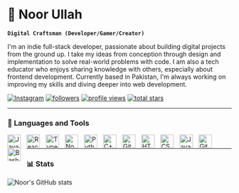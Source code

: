 # 🗿 Noor Ullah

**`Digital Craftsman (Developer/Gamer/Creator)`**

I'm an indie full-stack developer, passionate about building digital projects from the ground up. I take my ideas from conception through design and implementation to solve real-world problems with code. I am also a tech educator who enjoys sharing knowledge with others, especially about frontend development. Currently based in Pakistan, I'm always working on improving my skills and diving deeper into web development.

<p align="left">
   <a href="https://www.instagram.com/noor._.ullah/">
      <img alt="Instagram" title="Follow me on Instagram" src="https://img.shields.io/badge/Instagram-E4405F?style=for-the-badge&logo=instagram&logoColor=white"/></a>
   <a href="https://github.com/noor-ullah-1?tab=followers">
      <img alt="followers" title="Follow me on Github" src="https://custom-icon-badges.demolab.com/github/followers/noor-ullah-1?color=236ad3&labelColor=1155ba&style=for-the-badge&logo=person-add&label=Follow&logoColor=white"/></a>
  <a href="https://github.com/noor-ullah-1">
      <img alt="profile views" title="GitHub profile views" src="https://komarev.com/ghpvc/?username=noor-ullah-1&style=for-the-badge"/></a>
   <a href="https://github.com/noor-ullah-1?tab=repositories&sort=stargazers">
      <img alt="total stars" title="Total stars on GitHub" src="https://custom-icon-badges.demolab.com/github/stars/noor-ullah-1?color=55960c&style=for-the-badge&labelColor=488207&logo=star"/></a>
</p>

---

### 🧰 Languages and Tools

<img align="left" alt="Java" width="30px" style="padding-right:10px;" src="https://cdn.jsdelivr.net/gh/devicons/devicon/icons/java/java-original.svg"/>
<img align="left" alt="React" width="30px" style="padding-right:10px;" src="https://cdn.jsdelivr.net/gh/devicons/devicon/icons/react/react-original.svg" />
<img align="left" alt="TypeScript" width="30px" style="padding-right:10px;" src="https://cdn.jsdelivr.net/gh/devicons/devicon/icons/typescript/typescript-plain.svg" />
<img align="left" alt="NodeJS" width="30px" style="padding-right:10px;" src="https://cdn.jsdelivr.net/gh/devicons/devicon/icons/nodejs/nodejs-original.svg" />
<img align="left" alt="Python" width="30px" style="padding-right:10px;" src="https://cdn.jsdelivr.net/gh/devicons/devicon/icons/python/python-plain.svg" />
<img align="left" alt="C++" width="30px" style="padding-right:10px;" src="https://cdn.jsdelivr.net/gh/devicons/devicon/icons/cplusplus/cplusplus-line.svg" />
<img align="left" alt="Git" width="30px" style="padding-right:10px;" src="https://cdn.jsdelivr.net/gh/devicons/devicon/icons/git/git-original.svg" />
<img align="left" alt="HTML" width="30px" style="padding-right:10px;" src="https://cdn.jsdelivr.net/gh/devicons/devicon/icons/html5/html5-plain.svg" />
<img align="left" alt="CSS" width="30px" style="padding-right:10px;" src="https://cdn.jsdelivr.net/gh/devicons/devicon/icons/css3/css3-plain.svg" />
<img align="left" alt="JavaScript" width="30px" style="padding-right:10px;" src="https://cdn.jsdelivr.net/gh/devicons/devicon/icons/javascript/javascript-plain.svg" />
<img align="left" alt="GitHub" width="30px" style="padding-right:10px;" src="https://cdn.jsdelivr.net/gh/devicons/devicon/icons/github/github-original.svg" />
<img align="left" alt="Bash" width="30px" style="padding-right:10px;" src="https://cdn.jsdelivr.net/gh/devicons/devicon/icons/bash/bash-original.svg" />
<br />

---

### 📊 Stats

![Noor's GitHub stats](https://github-readme-stats.vercel.app/api?username=noor-ullah-1&theme=gotham&show_icons=true)

<!-- ![GitHub Streak](https://streak-stats.demolab.com?user=noor-ullah-1&theme=gruvbox&border_radius=4.5) -->

